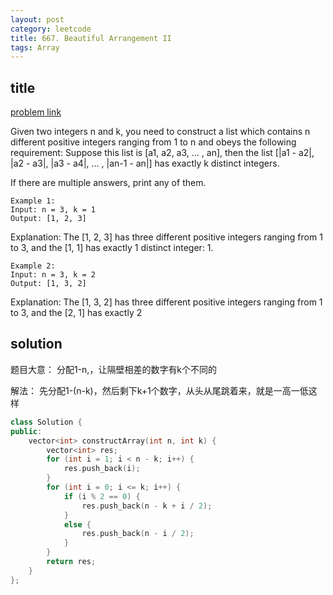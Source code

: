 ```yaml
---
layout: post
category: leetcode
title: 667. Beautiful Arrangement II
tags: Array
---
```


## title
[problem link](https://leetcode.com/problems/beautiful-arrangement-ii/description/)

Given two integers n and k, you need to construct a list which contains n different positive integers ranging from 1 to n and obeys the following requirement: 
Suppose this list is [a1, a2, a3, ... , an], then the list [|a1 - a2|, |a2 - a3|, |a3 - a4|, ... , |an-1 - an|] has exactly k distinct integers.

If there are multiple answers, print any of them.

	Example 1:
	Input: n = 3, k = 1
	Output: [1, 2, 3]

Explanation: The [1, 2, 3] has three different positive integers ranging from 1 to 3, and the [1, 1] has exactly 1 distinct integer: 1.

	Example 2:
	Input: n = 3, k = 2
	Output: [1, 3, 2]

Explanation: The [1, 3, 2] has three different positive integers ranging from 1 to 3, and the [2, 1] has exactly 2 

## solution
题目大意： 分配1-n,，让隔壁相差的数字有k个不同的

解法： 先分配1-(n-k)，然后剩下k+1个数字，从头从尾跳着来，就是一高一低这样

```c++
class Solution {
public:
	vector<int> constructArray(int n, int k) {
		vector<int> res;
		for (int i = 1; i < n - k; i++) {
			res.push_back(i);
		}
		for (int i = 0; i <= k; i++) {
			if (i % 2 == 0) {
				res.push_back(n - k + i / 2);
			}
			else {
				res.push_back(n - i / 2);
			}
		}
		return res;
	}
};

```